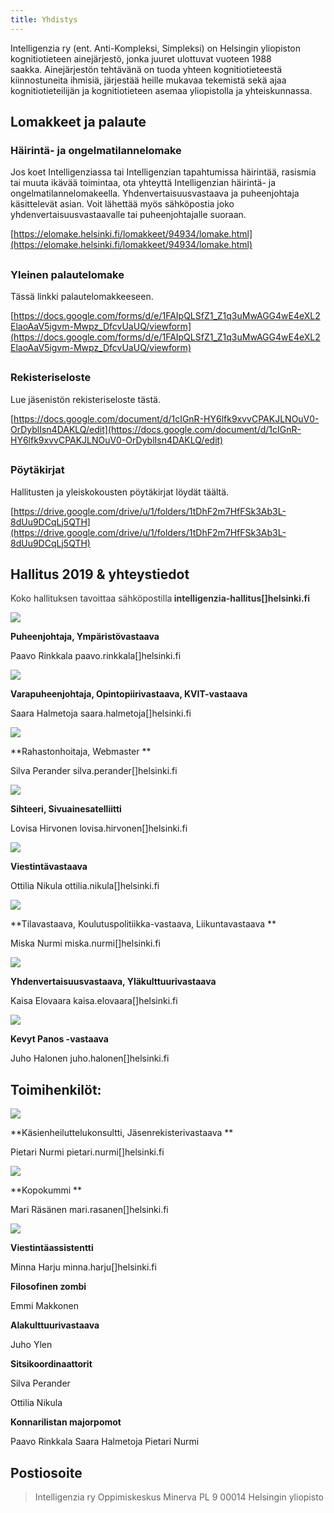 ```yaml
---
title: Yhdistys
---
```


Intelligenzia ry (ent. Anti-Kompleksi, Simpleksi) on Helsingin yliopiston kognitiotieteen ainejärjestö, jonka juuret ulottuvat vuoteen 1988 saakka.<span class="text_exposed_show"> Ainejärjestön tehtävänä on tuoda yhteen kognitiotieteestä kiinnostuneita ihmisiä, järjestää heille mukavaa tekemistä sekä ajaa kognitiotieteilijän ja kognitiotieteen asemaa yliopistolla ja yhteiskunnassa.</span>

## Lomakkeet ja palaute

### Häirintä- ja ongelmatilannelomake

Jos koet Intelligenziassa tai Intelligenzian tapahtumissa häirintää, rasismia tai muuta ikävää toimintaa, ota yhteyttä Intelligenzian häirintä- ja ongelmatilannelomakeella. Yhdenvertaisuusvastaava ja puheenjohtaja käsittelevät asian. Voit lähettää myös sähköpostia joko yhdenvertaisuusvastaavalle tai puheenjohtajalle suoraan.

[https://elomake.helsinki.fi/lomakkeet/94934/lomake.html](https://elomake.helsinki.fi/lomakkeet/94934/lomake.html)

##

### Yleinen palautelomake

Tässä linkki palautelomakkeeseen.

[https://docs.google.com/forms/d/e/1FAIpQLSfZ1_Z1q3uMwAGG4wE4eXL2ElaoAaV5igvm-Mwpz_DfcvUaUQ/viewform](https://docs.google.com/forms/d/e/1FAIpQLSfZ1_Z1q3uMwAGG4wE4eXL2ElaoAaV5igvm-Mwpz_DfcvUaUQ/viewform)

##

### Rekisteriseloste

Lue jäsenistön rekisteriseloste tästä.

[https://docs.google.com/document/d/1cIGnR-HY6lfk9xvvCPAKJLNOuV0-OrDyblIsn4DAKLQ/edit](https://docs.google.com/document/d/1cIGnR-HY6lfk9xvvCPAKJLNOuV0-OrDyblIsn4DAKLQ/edit)

##

### Pöytäkirjat

Hallitusten ja yleiskokousten pöytäkirjat löydät täältä.

[https://drive.google.com/drive/u/1/folders/1tDhF2m7HfFSk3Ab3L-8dUu9DCqLj5QTH](https://drive.google.com/drive/u/1/folders/1tDhF2m7HfFSk3Ab3L-8dUu9DCqLj5QTH)

## Hallitus 2019 & yhteystiedot

<span style="color: #333333;">Koko hallituksen tavoittaa sähköpostilla</span>**<span style="color: #333333;"> intelligenzia-hallitus[]helsinki.fi</span>**

![](http://intelligenzia.fi/wp-content/uploads/2016/10/PJ_dominoi-238x300.jpg)

**Puheenjohtaja, Ympäristövastaava**

Paavo Rinkkala
paavo.rinkkala[]helsinki.fi

![](http://intelligenzia.fi/wp-content/uploads/2018/04/DSC00996-202x300.jpg)

**Varapuheenjohtaja, Opintopiirivastaava, KVIT-vastaava**

Saara Halmetoja
saara.halmetoja[]helsinki.fi

![](http://intelligenzia.fi/wp-content/uploads/2018/04/silva-200x300.jpg)

**Rahastonhoitaja, Webmaster
**

Silva Perander
silva.perander[]helsinki.fi

![](http://intelligenzia.fi/wp-content/uploads/2016/10/047-HYAL-ry-Edustajistovaalit-2018-02Oct18-c-Alejandro-Lorenzo-200x300.jpg)

**Sihteeri, Sivuainesatelliitti**

Lovisa Hirvonen
lovisa.hirvonen[]helsinki.fi

![](http://intelligenzia.fi/wp-content/uploads/2016/10/DSC01101-195x300.jpg)

**Viestintävastaava**

Ottilia Nikula
ottilia.nikula[]helsinki.fi

**![](http://intelligenzia.fi/wp-content/uploads/2018/04/DSC00901-200x300.jpg)**

**Tilavastaava, Koulutuspolitiikka-vastaava, Liikuntavastaava
**

Miska Nurmi
miska.nurmi[]helsinki.fi

![](http://intelligenzia.fi/wp-content/uploads/2016/10/IMG_2005-300x300.jpg)

**Yhdenvertaisuusvastaava, Yläkulttuurivastaava**

Kaisa Elovaara
kaisa.elovaara[]helsinki.fi

![](http://intelligenzia.fi/wp-content/uploads/2016/10/Juho-225x300.jpg)

**Kevyt Panos -vastaava**

Juho Halonen
juho.halonen[]helsinki.fi

## Toimihenkilöt:

![](http://intelligenzia.fi/wp-content/uploads/2018/04/DSC00931-200x300.jpg)

**Käsienheiluttelukonsultti, Jäsenrekisterivastaava
**

Pietari Nurmi
pietari.nurmi[]helsinki.fi

![](http://intelligenzia.fi/wp-content/uploads/2018/04/DSC00979-200x300.jpg)

**Kopokummi
**

Mari Räsänen
mari.rasanen[]helsinki.fi

![](http://intelligenzia.fi/wp-content/uploads/2018/04/minna-200x300.jpg)

**Viestintäassistentti**

Minna Harju
minna.harju[]helsinki.fi

**Filosofinen zombi**

Emmi Makkonen

**Alakulttuurivastaava**

Juho Ylen

**Sitsikoordinaattorit**

Silva Perander

Ottilia Nikula

**Konnarilistan majorpomot**

Paavo Rinkkala
Saara Halmetoja
Pietari Nurmi

## Postiosoite

> Intelligenzia ry
> Oppimiskeskus Minerva PL 9
> 00014 Helsingin yliopisto
